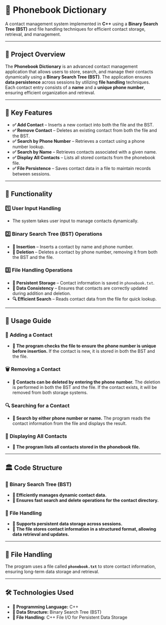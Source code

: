 # 📌 **Phonebook Dictionary**
A contact management system implemented in **C++** using a **Binary Search Tree (BST)** and file handling techniques for efficient contact storage, retrieval, and management.

---

## 🚀 **Project Overview**
The **Phonebook Dictionary** is an advanced contact management application that allows users to store, search, and manage their contacts dynamically using a **Binary Search Tree (BST)**. The application ensures **data persistence** across sessions by utilizing **file handling** techniques. Each contact entry consists of a **name** and a **unique phone number**, ensuring efficient organization and retrieval.

---

## 🔹 **Key Features**
- **✅ Add Contact** – Inserts a new contact into both the file and the BST.
- **✅ Remove Contact** – Deletes an existing contact from both the file and the BST.
- **✅ Search by Phone Number** – Retrieves a contact using a phone number lookup.
- **✅ Search by Name** – Retrieves contacts associated with a given name.
- **✅ Display All Contacts** – Lists all stored contacts from the phonebook file.
- **✅ File Persistence** – Saves contact data in a file to maintain records between sessions.

---

## 📜 **Functionality**
### **1️⃣ User Input Handling**
- The system takes user input to manage contacts dynamically.

### **2️⃣ Binary Search Tree (BST) Operations**
- **🔹 Insertion** – Inserts a contact by name and phone number.
- **🔹 Deletion** – Deletes a contact by phone number, removing it from both the BST and the file.

### **3️⃣ File Handling Operations**
- **📂 Persistent Storage** – Contact information is saved in `phonebook.txt`.
- **📌 Data Consistency** – Ensures that contacts are correctly updated during addition and deletion.
- **🔍 Efficient Search** – Reads contact data from the file for quick lookup.

---

## 📖 **Usage Guide**

### 📌 **Adding a Contact**
- **🔹 The program checks the file to ensure the phone number is unique before insertion.** If the contact is new, it is stored in both the BST and the file.

### 🗑️ **Removing a Contact**
- **🔹 Contacts can be deleted by entering the phone number.** The deletion is performed in both the BST and the file. If the contact exists, it will be removed from both storage systems.

### 🔍 **Searching for a Contact**
- **🔹 Search by either phone number or name.** The program reads the contact information from the file and displays the result.

### 📜 **Displaying All Contacts**
- **🔹 The program lists all contacts stored in the phonebook file.**

---

## 🏛 **Code Structure**
### **📌 Binary Search Tree (BST)**
- **🔹 Efficiently manages dynamic contact data.**
- **🔹 Ensures fast search and delete operations for the contact directory.**

### **📌 File Handling**
- **🔹 Supports persistent data storage across sessions.**
- **🔹 The file stores contact information in a structured format, allowing data retrieval and updates.**

---

## 📂 **File Handling**
The program uses a file called **`phonebook.txt`** to store contact information, ensuring long-term data storage and retrieval.

---

## 🛠 **Technologies Used**
- **🔹 Programming Language:** C++
- **🔹 Data Structure:** Binary Search Tree (BST)
- **🔹 File Handling:** C++ File I/O for Persistent Data Storage

